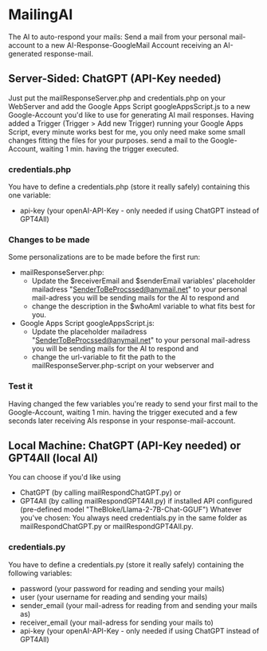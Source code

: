 # MailingAI
The AI to auto-respond your mails: 
Send a mail from your personal mail-account to a new AI-Response-GoogleMail Account receiving an AI-generated response-mail.

## Server-Sided: ChatGPT (API-Key needed)
Just put the mailResponseServer.php and credentials.php on your WebServer and add the Google Apps Script googleAppsScript.js to a new Google-Account you'd like to use for generating AI mail responses.
Having added a Trigger (Trigger > Add new Trigger) running your Google Apps Script, every minute works best for me, you only need make some small changes fitting the files for your purposes. send a mail to the Google-Account, waiting 1 min. having the trigger executed.

### credentials.php
You have to define a credentials.php (store it really safely) containing this one variable:
- api-key (your openAI-API-Key - only needed if using ChatGPT instead of GPT4All)

### Changes to be made
Some personalizations are to be made before the first run:
- mailResponseServer.php:
  - Update the $receiverEmail and $senderEmail variables' placeholder mailadress "SenderToBeProcssed@anymail.net" to your personal mail-adress you will be sending mails for the AI to respond and
  - change the description in the $whoAmI variable to what fits best for you.
- Google Apps Script googleAppsScript.js:
  - Update the placeholder mailadress "SenderToBeProcssed@anymail.net" to your personal mail-adress you will be sending mails for the AI to respond and
  - change the url-variable to fit the path to the mailResponseServer.php-script on your webserver and 

### Test it
Having changed the few variables you're ready to send your first mail to the Google-Account, waiting 1 min. having the trigger executed and a few seconds later receiving AIs response in your response-mail-account.

## Local Machine: ChatGPT (API-Key needed) or GPT4All (local AI)
You can choose if you'd like using 
- ChatGPT (by calling mailRespondChatGPT.py) or
- GPT4All (by calling mailRespondGPT4All.py) if installed API configured (pre-defined model "TheBloke/Llama-2-7B-Chat-GGUF")
Whatever you've chosen: You always need credentials.py in the same folder as mailRespondChatGPT.py or mailRespondGPT4All.py.

### credentials.py
You have to define a credentials.py (store it really safely) containing the following variables:
- password (your password for reading and sending your mails)
- user (your username for reading and sending your mails)
- sender_email (your mail-adress for reading from and sending your mails as)
- receiver_email (your mail-adress for sending your mails to)
- api-key (your openAI-API-Key - only needed if using ChatGPT instead of GPT4All)
